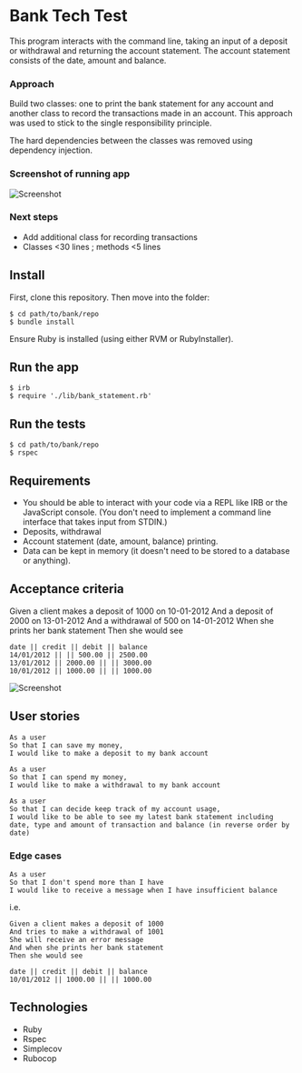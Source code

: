 # Bank Tech Test

This program interacts with the command line, taking an input of a deposit or withdrawal and returning the account statement. 
The account statement consists of the date, amount and balance.

### Approach
Build two classes: one to print the bank statement for any account and another class to record the transactions made in an account. This approach was used to stick to the single responsibility principle. 

The hard dependencies between the classes was removed using dependency injection.

### Screenshot of running app
![Screenshot](https://github.com/Mezela/bank/tree/master/img/bank_app_screenshot.png)


### Next steps
- Add additional class for recording transactions
- Classes <30 lines ; methods <5 lines

## Install
First, clone this repository. Then move into the folder:
```
$ cd path/to/bank/repo
$ bundle install
```

Ensure Ruby is installed (using either RVM or RubyInstaller).

## Run the app
```
$ irb
$ require './lib/bank_statement.rb'
```
## Run the tests
```
$ cd path/to/bank/repo
$ rspec
```
## Requirements
- You should be able to interact with your code via a REPL like IRB or the JavaScript console. (You don't need to implement a command line interface that takes input from STDIN.)
- Deposits, withdrawal
- Account statement (date, amount, balance) printing.
- Data can be kept in memory (it doesn't need to be stored to a database or anything).


## Acceptance criteria

Given a client makes a deposit of 1000 on 10-01-2012
And a deposit of 2000 on 13-01-2012
And a withdrawal of 500 on 14-01-2012
When she prints her bank statement
Then she would see
```
date || credit || debit || balance
14/01/2012 || || 500.00 || 2500.00
13/01/2012 || 2000.00 || || 3000.00
10/01/2012 || 1000.00 || || 1000.00
```
![Screenshot](https://github.com/Mezela/bank/tree/master/img/bank_acceptance_criteria_screenshot.png)

## User stories
```
As a user
So that I can save my money,
I would like to make a deposit to my bank account
```

```
As a user
So that I can spend my money,
I would like to make a withdrawal to my bank account
```

```
As a user
So that I can decide keep track of my account usage,
I would like to be able to see my latest bank statement including date, type and amount of transaction and balance (in reverse order by date)
```

### Edge cases
```
As a user
So that I don't spend more than I have
I would like to receive a message when I have insufficient balance
```
i.e.
```
Given a client makes a deposit of 1000
And tries to make a withdrawal of 1001
She will receive an error message 
And when she prints her bank statement
Then she would see

date || credit || debit || balance
10/01/2012 || 1000.00 || || 1000.00
```

## Technologies
- Ruby 
- Rspec
- Simplecov
- Rubocop

